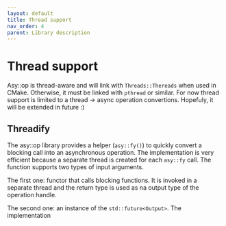 ```yaml
---
layout: default
title: Thread support
nav_order: 4
parent: Library description
---
```


# Thread support
Asy::op is thread-aware and will link with `Threads::Thereads` when used in CMake. Otherwise, it must be linked with `pthread` or similar. For now thread support is limited to a thread -> async operation convertions. Hopefuly, it will be extended in future :)

## Threadify
The asy::op library provides a helper (`asy::fy()`) to quickly convert a blocking call into an asynchronous operation. The implementation is very efficient because a separate thread is created for each `asy::fy` call.
The function supports two types of input arguments. 

The first one: functor that calls blocking functions. It is invoked in a separate thread and the return type is used as na output type of the operation handle.

The second one: an instance of the `std::future<Output>`. The implementation 
<!--stackedit_data:
eyJoaXN0b3J5IjpbMTY0MzAxNjk3MF19
-->